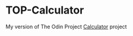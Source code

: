 # TOP-Calculator
My version of The Odin Project <a href="https://www.theodinproject.com/courses/web-development-101/lessons/calculator?ref=lnav">Calculator</a> project
